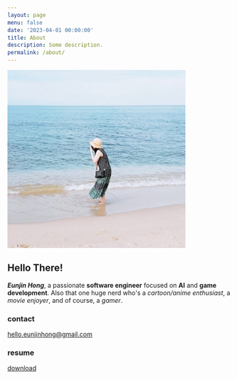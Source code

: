 ```yaml
---
layout: page
menu: false
date: '2023-04-01 00:00:00'
title: About
description: Some description.
permalink: /about/
---
```


<img class="img-rounded" src="/assets/img/uploads/profile.jpg" alt="Eunjin Hong" width="400">

## Hello There!
**_Eunjin Hong_**, a passionate **software engineer** focused on **AI** and **game development**. Also that one huge nerd who's a *cartoon/anime enthusiast*, a *movie enjoyer*, and of course, a *gamer*.


### contact
hello.eunjinhong@gmail.com


### resume
[download](../assets/resume/EunjinHong_RESUME.pdf)
